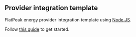 ## Provider integration template

FlatPeak energy provider integration template using [Node.JS](<https://nodejs.dev/>).

Follow [this guide](https://docs.flatpeak.com/docs/develop-provider-integration) to get started.
